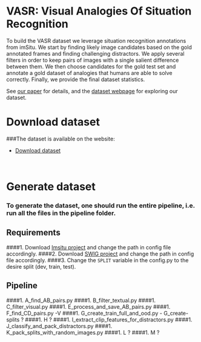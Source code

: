 # VASR: Visual Analogies Of Situation Recognition

To build the VASR dataset we leverage situation recognition annotations from imSitu. 
We start by finding likely image candidates based on the gold annotated frames and finding challenging distractors. 
We apply several filters in order to keep pairs of images with a single salient difference between them.
We then choose candidates for the gold test set and annotate a gold dataset of analogies that humans are able to solve correctly.
Finally, we provide the final dataset statistics.

See [our paper](https://www.google.co.il/) for details, and the [dataset webpage](https://vasr-dataset.github.io/) for exploring our dataset.

# Download dataset

###The dataset is available on the website:
* [Download dataset](https://vasr-dataset.github.io/download) 
<br/>
  <!--The following splits are available for download: Entire dataset, Silver train, Silver test, Gold train, Gold dev and Gold test.--> 


# Generate dataset

### To generate the dataset, one should run the entire pipeline, i.e. run all the files in the pipeline folder.

## Requirements 
####1. Download [Imsitu project](https://github.com/my89/imSitu) and change the path in config file accordingly.
####2. Download [SWIG project](https://github.com/swig/swig) and change the path in config file accordingly.
####3. Change the `SPLIT` variable in the config.py to the desire split (dev, train, test).


## Pipeline 
####1. A_find_AB_pairs.py 
####1. B_filter_textual.py
####1. C_filter_visual.py <!-- after run python merge_clip_VL_feats_for_AB_filter.py # if ran CLIP extract with multiple processes, merge the feats with this-->
####1. E_process_and_save_AB_pairs.py
####1. F_find_CD_pairs.py -V
####1. G_create_train_full_and_ood.py - G_create-splits ?
####1. H ?
####1. I_extract_clip_features_for_distractors.py <!-- For each SPLIT in ['train', 'dev', 'test] -->
####1. J_classify_and_pack_distractors.py <!-- before run python merge_clip_VL_feats_for_distractors_filter.py # if ran CLIP extract with multiple processes, merge the feats with this - X -->
####1. K_pack_splits_with_random_images.py
####1. L ?
####1. M ?




